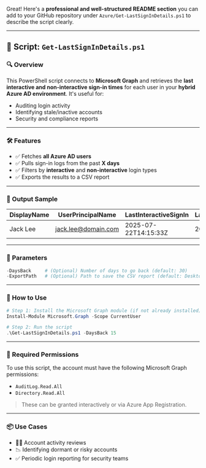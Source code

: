 Great! Here's a **professional and well-structured README section** you can add to your GitHub repository under `Azure/Get-LastSignInDetails.ps1` to describe the script clearly.

---

## 📄 Script: `Get-LastSignInDetails.ps1`

### 🔍 Overview

This PowerShell script connects to **Microsoft Graph** and retrieves the **last interactive and non-interactive sign-in times** for each user in your **hybrid Azure AD environment**. It's useful for:

* Auditing login activity
* Identifying stale/inactive accounts
* Security and compliance reports

---

### 🛠️ Features

* ✅ Fetches **all Azure AD users**
* ✅ Pulls sign-in logs from the past **X days**
* ✅ Filters by **interactive** and **non-interactive** login types
* ✅ Exports the results to a CSV report

---

### 📂 Output Sample

| DisplayName       | UserPrincipalName                             | LastInteractiveSignIn | LastNonInteractiveSignIn |
| ----------------- | --------------------------------------------- | --------------------- | ------------------------ |
| Jack Lee | [jack.lee@domain.com](mailto:jack.lee@domain.com) | 2025-07-22T14:15:33Z  | 2025-07-20T09:11:08Z     |

---

### 📌 Parameters

```powershell
-DaysBack     # (Optional) Number of days to go back (default: 30)
-ExportPath   # (Optional) Path to save the CSV report (default: Desktop)
```

---

### 🚀 How to Use

```powershell
# Step 1: Install the Microsoft Graph module (if not already installed)
Install-Module Microsoft.Graph -Scope CurrentUser

# Step 2: Run the script
.\Get-LastSignInDetails.ps1 -DaysBack 15
```

---

### 🔐 Required Permissions

To use this script, the account must have the following Microsoft Graph permissions:

* `AuditLog.Read.All`
* `Directory.Read.All`

> These can be granted interactively or via Azure App Registration.

---

### 📦 Use Cases

* 🧑‍💼 Account activity reviews
* 📉 Identifying dormant or risky accounts
* ✅ Periodic login reporting for security teams

